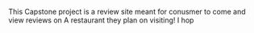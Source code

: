 This Capstone project is a review site meant for conusmer to come and view reviews on A restaurant they plan on visiting! I hop